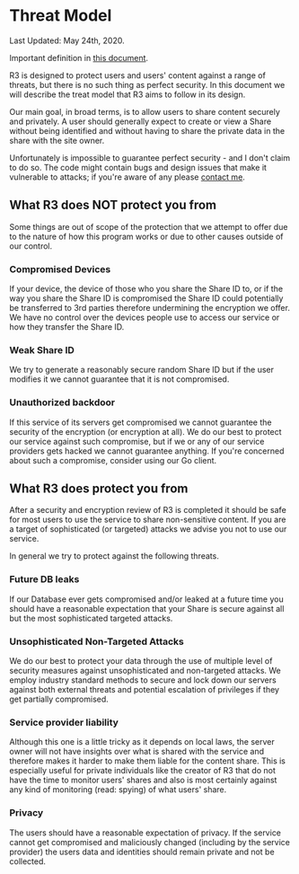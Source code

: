 # Threat Model

Last Updated: May 24th, 2020.

Important definition in [this document](Definitions).

R3 is designed to protect users and users' content against a range of threats, but there is no such thing as perfect security. In this document we will describe the treat model that R3 aims to follow in its design.

Our main goal, in broad terms, is to allow users to share content securely and privately. A user should generally expect to create or view a Share without being identified and without having to share the private data in the share with the site owner.

Unfortunately is impossible to guarantee perfect security - and I don't claim to do so. The code might contain bugs and design issues that make it vulnerable to attacks; if you're aware of any please [contact me](https://stefanovazzoler.com/#contact).

## What R3 does NOT protect you from

Some things are out of scope of the protection that we attempt to offer due to the nature of how this program works or due to other causes outside of our control.

### Compromised Devices

If your device, the device of those who you share the Share ID to, or if the way you share the Share ID is compromised the Share ID could potentially be transferred to 3rd parties therefore undermining the encryption we offer. We have no control over the devices people use to access our service or how they transfer the Share ID.

### Weak Share ID

We try to generate a reasonably secure random Share ID but if the user modifies it we cannot guarantee that it is not compromised.

### Unauthorized backdoor

If this service of its servers get compromised we cannot guarantee the security of the encryption (or encryption at all). We do our best to protect our service against such compromise, but if we or any of our service providers gets hacked we cannot guarantee anything. If you're concerned about such a compromise, consider using our Go client.

## What R3 does protect you from

After a security and encryption review of R3 is completed it should be safe for most users to use the service to share non-sensitive content. If you are a target of sophisticated (or targeted) attacks we advise you not to use our service.

In general we try to protect against the following threats.

### Future DB leaks

If our Database ever gets compromised and/or leaked at a future time you should have a reasonable expectation that your Share is secure against all but the most sophisticated targeted attacks.

### Unsophisticated Non-Targeted Attacks

We do our best to protect your data through the use of multiple level of security measures against unsophisticated and non-targeted attacks. We employ industry standard methods to secure and lock down our servers against both external threats and potential escalation of privileges if they get partially compromised.

### Service provider liability

Although this one is a little tricky as it depends on local laws, the server owner will not have insights over what is shared with the service and therefore makes it harder to make them liable for the content share. This is especially useful for private individuals like the creator of R3 that do not have the time to monitor users' shares and also is most certainly against any kind of monitoring (read: spying) of what users' share.

### Privacy

The users should have a reasonable expectation of privacy. If the service cannot get compromised and maliciously changed (including by the service provider) the users data and identities should remain private and not be collected.

